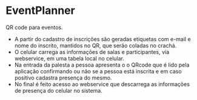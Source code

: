 EventPlanner
========

QR code para eventos.

- A partir do cadastro de inscrições são geradas etiquetas com e-mail e nome do inscrito, mantidos no QR, que serão coladas no crachá.
- O celular carrega as informações de salas e participantes, via webservice, em uma tabela local no celular.
- Na entrada da palesta a pessoa apresenta o o QRcode que é lido pela aplicação confirmando ou não se a pessoa está inscrita e em caso positivo cadastra presença do mesmo.
- No final é feito acesso ao webservice que descarrega as informações de presença do celular no sistema.


